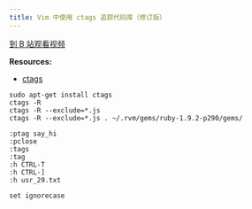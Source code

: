 ```yaml
---
title: Vim 中使用 ctags 追踪代码库（修订版）
---
```


[到 B 站观看视频](https://www.bilibili.com/video/av96449242)

__Resources:__ 

- [ctags](http://ctags.sourceforge.net/)

    
~~~
sudo apt-get install ctags
ctags -R
ctags -R --exclude=*.js 
ctags -R --exclude=*.js . ~/.rvm/gems/ruby-1.9.2-p290/gems/
~~~
        
~~~
:ptag say_hi
:pclose
:tags
:tag
:h CTRL-T
:h CTRL-]
:h usr_29.txt 
~~~

~~~
set ignorecase
~~~
